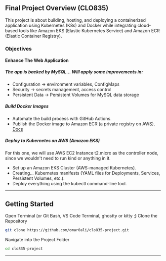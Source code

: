 ## Final Project Overview (CLO835)

This project is about building, hosting, and deploying a containerized application using Kubernetes (K8s) and Docker while integrating cloud-based tools like Amazon EKS (Elastic Kubernetes Service) and Amazon ECR (Elastic Container Registry).

### Objectives
#### Enhance The Web Application
##### The app is backed by MySQL... Will apply some improvements in:
- Configuration -> environment variables, ConfigMaps
- Security -> secrets management, access control
- Persistent Data -> Persistent Volumes for MySQL data storage

##### Build Docker Images
- Automate the build process with GitHub Actions.
- Publish the Docker image to Amazon ECR (a private registry on AWS). [Docs](https://docs.aws.amazon.com/AmazonECR/latest/userguide/docker-push-ecr-image.html)

##### Deploy to Kubernetes on AWS (Amazon EKS)
For this one, we will use AWS EC2 Instance t2.micro as the controller node, since we wouldn't need to run kind or anything in it.
- Set up an Amazon EKS Cluster (AWS-managed Kubernetes).
- Creating... Kubernetes manifests (YAML files for Deployments, Services, Persistent Volumes, etc.).
- Deploy everything using the kubectl command-line tool.
---
## Getting Started
Open Terminal (or Git Bash, VS Code Terminal, ghostty or kitty ;)
Clone the Repository
```bash
git clone https://github.com/omar0ali/clo835-project.git
```

Navigate into the Project Folder

```bash
cd clo835-project
```
---
